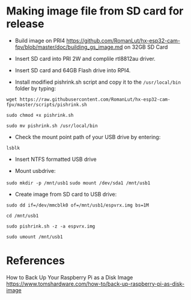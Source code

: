 
# Making image file from SD card for release
- Build image on PRI4 https://github.com/RomanLut/hx-esp32-cam-fpv/blob/master/doc/building_gs_image.md on 32GB SD Card
 
- Insert SD card into PRI 2W and complile rtl8812au driver.

- Insert SD card and 64GB  Flash drive into RPI4.

- Install modified pishrink.sh script and copy it to the ```/usr/local/bin``` folder by typing: 

```wget https://raw.githubusercontent.com/RomanLut/hx-esp32-cam-fpv/master/scripts/pishrink.sh```

```sudo chmod +x pishrink.sh```

```sudo mv pishrink.sh /usr/local/bin```

- Check the mount point path of your USB drive by entering:

```lsblk```

- Insert NTFS formatted USB drive

- Mount usbdrive:

```sudo mkdir -p /mnt/usb1```
```sudo mount /dev/sda1 /mnt/usb1```

- Create image from SD card to USB drive:

```sudo dd if=/dev/mmcblk0 of=/mnt/usb1/espvrx.img bs=1M```

```cd /mnt/usb1```

```sudo pishrink.sh -z -a espvrx.img```

```sudo umount /mnt/usb1```

# References

How to Back Up Your Raspberry Pi as a Disk Image https://www.tomshardware.com/how-to/back-up-raspberry-pi-as-disk-image
